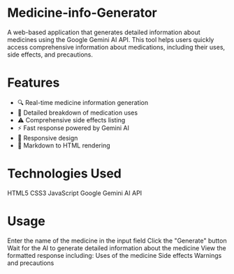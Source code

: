 # Medicine-info-Generator
A web-based application that generates detailed information about medicines using the Google Gemini AI API. This tool helps users quickly access comprehensive information about medications, including their uses, side effects, and precautions.

# Features
* 🔍 Real-time medicine information generation
* 💊 Detailed breakdown of medication uses
* ⚠️ Comprehensive side effects listing
* ⚡ Fast response powered by Gemini AI
* 📱 Responsive design
* 🔄 Markdown to HTML rendering

# Technologies Used
HTML5
CSS3
JavaScript
Google Gemini AI API

# Usage
Enter the name of the medicine in the input field
Click the "Generate" button
Wait for the AI to generate detailed information about the medicine
View the formatted response including:
Uses of the medicine
Side effects
Warnings and precautions
